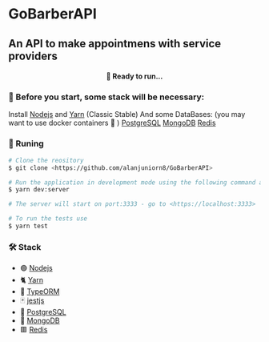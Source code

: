# GoBarberAPI

## An API to make appointmens with service providers

<h4 align="center"> 
  🚀 Ready to run...
</h4>

### 🚧 Before you start, some stack will be necessary:

Install [Nodejs](https://nodejs.org/en/) and [Yarn](https://classic.yarnpkg.com/lang/en/) (Classic Stable)
And some DataBases: (you may want to use docker containers :whale: ) 
 [PostgreSQL](https://www.postgresql.org/)
 [MongoDB](https://www.mongodb.com/)
 [Redis](https://redis.io/)

### 🏃 Runing

```bash
# Clone the reository
$ git clone <https://github.com/alanjuniorn8/GoBarberAPI>

# Run the application in development mode using the following command at rootDir
$ yarn dev:server

# The server will start on port:3333 - go to <https://localhost:3333>

# To run the tests use
$ yarn test

```

### 🛠 Stack

- 🟢 [Nodejs](https://nodejs.org/en/) 
- 🐈 [Yarn](https://classic.yarnpkg.com/lang/en/)
- 📑 [TypeORM](https://typeorm.io/#/)
- 🃏 [jestjs](https://jestjs.io/)
- 🐘 [PostgreSQL](https://www.postgresql.org/)
- 🥬 [MongoDB](https://www.mongodb.com/)
- 🟥 [Redis](https://redis.io/)

